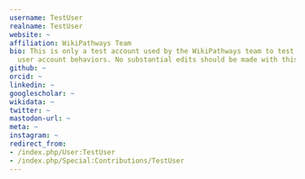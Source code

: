 ```yaml
---
username: TestUser
realname: TestUser
website: ~
affiliation: WikiPathways Team
bio: This is only a test account used by the WikiPathways team to test protocols and
  user account behaviors. No substantial edits should be made with this account.
github: ~
orcid: ~
linkedin: ~
googlescholar: ~
wikidata: ~
twitter: ~
mastodon-url: ~
meta: ~
instagram: ~
redirect_from:
- /index.php/User:TestUser
- /index.php/Special:Contributions/TestUser
---
```

